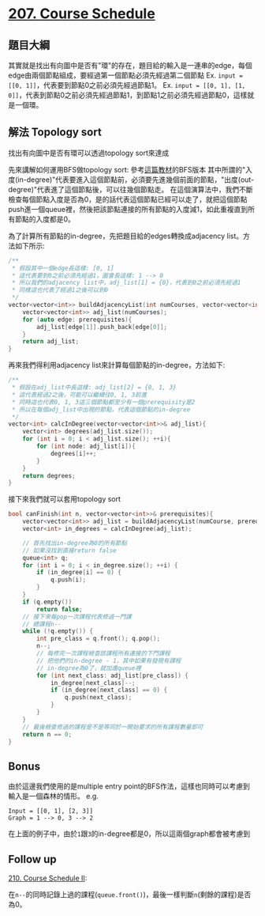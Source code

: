 # [207. Course Schedule](https://leetcode.com/problems/course-schedule/)

## 題目大綱
其實就是找出有向圖中是否有"環"的存在，題目給的輸入是一連串的edge，每個edge由兩個節點組成，要經過第一個節點必須先經過第二個節點
Ex.
`input = [[0, 1]]`，代表要到節點0之前必須先經過節點1。
Ex.
`input = [[0, 1], [1, 0]]`，代表到節點0之前必須先經過節點1，到節點1之前必須先經過節點0，這樣就是一個環。

## 解法 Topology sort
找出有向圖中是否有環可以透過topology sort來達成

先來講解如何運用BFS做topology sort:
參考[這篇教材](https://www.csie.ntu.edu.tw/~sprout/algo2017/ppt_pdf/topological_sort.pdf)的BFS版本
其中所謂的"入度(in-degree)"代表要進入這個節點前，必須要先進幾個前面的節點，"出度(out-degree)"代表進了這個節點後，可以往幾個節點走。
在這個演算法中，我們不斷檢查每個節點入度是否為0，是的話代表這個節點已經可以走了，就把這個節點push進一個queue裡，然後把該節點連接的所有節點的入度減1，如此重複直到所有節點的入度都是0。

為了計算所有節點的in-degree，先把題目給的edges轉換成adjacency list。方法如下所示:

```cpp
/**
 * 假設其中一個edge長這樣: [0, 1]
 * 這代表要到0之前必須先經過1，圖會長這樣: 1 --> 0
 * 所以我們的adjacency list中，adj_list[1] = {0}，代表到0之前必須先經過1
 * 同樣這也代表了經過1之後可以到0
 */
vector<vector<int>> buildAdjacencyList(int numCourses, vector<vector<int>>& prerequisites){
    vector<vector<int>> adj_list(numCourses);
    for (auto edge: prerequisites){
        adj_list[edge[1]].push_back[edge[0]];
    }
    return adj_list;
}
```

再來我們得利用adjacency list來計算每個節點的in-degree，方法如下:

```cpp
/**
 * 假設在adj_list中長這樣: adj_list[2] = {0, 1, 3}
 * 這代表經過2之後，可能可以繼續往0, 1, 3前進
 * 同時這也代表0, 1, 3這三個節點都至少有一個prerequisity是2
 * 所以在每個adj_list中出現的節點，代表這個節點的in-degree
 */
vector<int> calcInDegree(vector<vector<int>>& adj_list){
    vector<int> degrees(adj_list.size());
    for (int i = 0; i < adj_list.size(); ++i){
        for (int node: adj_list[i]){
            degrees[i]++;
        }
    }
    return degrees;
}
```

接下來我們就可以套用topology sort
```cpp
bool canFinish(int n, vector<vector<int>>& prerequisites){
    vector<vector<int>> adj_list = buildAdjacencyList(numCourse, prerequisites);
    vector<int> in_degrees = calcInDegree(adj_list);

    // 首先找出in-degree為0的所有節點
    // 如果沒找到直接return false
    queue<int> q;
    for (int i = 0; i < in_degree.size(); ++i) {
        if (in_degree[i] == 0) {
            q.push(i);
        }
    }
    if (q.empty())
        return false;
    // 接下來每pop一次課程代表修過一門課
    // 總課程n--
    while (!q.empty()) {
        int pre_class = q.front(); q.pop();
        n--;
        // 每修完一次課程檢查該課程所有連接的下門課程
        // 把他們的in-degree - 1，其中如果有發現有課程
        // in-degree為0了，就加進queue裡
        for (int next_class: adj_list[pre_class]) {
            in_degree[next_class]--;
            if (in_degree[next_class] == 0) {
                q.push(next_class);
            }
        }
    }
    // 最後檢查修過的課程是不是等同於一開始要求的所有課程數量即可
    return n == 0;
}

```

## Bonus
由於這邊我們使用的是multiple entry point的BFS作法，這樣也同時可以考慮到輸入是一個森林的情形。
e.g.
```
Input = [[0, 1], [2, 3]]
Graph = 1 --> 0, 3 --> 2
```
在上面的例子中，由於`1`跟`3`的in-degree都是0，所以這兩個graph都會被考慮到

## Follow up
[210. Course Schedule II](https://leetcode.com/problems/course-schedule-ii/):

在`n--`的同時記錄上過的課程(`queue.front()`)，最後一樣判斷`n`(剩餘的課程)是否為0。
